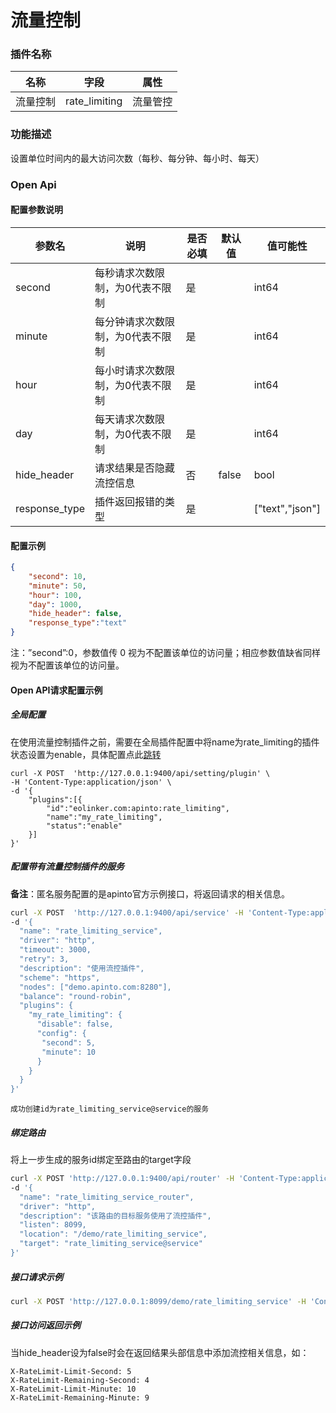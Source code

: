 # 流量控制

### 插件名称

| 名称     | 字段          | 属性     |
| -------- | ------------- | -------- |
| 流量控制 | rate_limiting | 流量管控 |

### 功能描述

设置单位时间内的最大访问次数（每秒、每分钟、每小时、每天）

### Open Api

#### 配置参数说明


| 参数名        | 说明                              | 是否必填 | 默认值 | 值可能性        |
| ------------- | --------------------------------- | -------- | ------ | --------------- |
| second        | 每秒请求次数限制，为0代表不限制   | 是       |        | int64           |
| minute        | 每分钟请求次数限制，为0代表不限制 | 是       |        | int64           |
| hour          | 每小时请求次数限制，为0代表不限制 | 是       |        | int64           |
| day           | 每天请求次数限制，为0代表不限制   | 是       |        | int64           |
| hide_header   | 请求结果是否隐藏流控信息          | 否       | false  | bool            |
| response_type | 插件返回报错的类型                | 是       |        | ["text","json"] |


#### 配置示例

```json
{
    "second": 10, 
    "minute": 50, 
    "hour": 100, 
    "day": 1000,
    "hide_header": false,
    "response_type":"text"
}
```

注：”second”:0，参数值传 0 视为不配置该单位的访问量；相应参数值缺省同样视为不配置该单位的访问量。

#### Open API请求配置示例

##### 全局配置

在使用流量控制插件之前，需要在全局插件配置中将name为rate_limiting的插件状态设置为enable，具体配置点此[跳转](/docs/apinto/plugins)

```shell
curl -X POST  'http://127.0.0.1:9400/api/setting/plugin' \
-H 'Content-Type:application/json' \
-d '{
    "plugins":[{
        "id":"eolinker.com:apinto:rate_limiting",
        "name":"my_rate_limiting",
        "status":"enable"
    }]
}'
```

##### 配置带有流量控制插件的服务

**备注**：匿名服务配置的是apinto官方示例接口，将返回请求的相关信息。

```sh
curl -X POST  'http://127.0.0.1:9400/api/service' -H 'Content-Type:application/json' \
-d '{
  "name": "rate_limiting_service",
  "driver": "http",
  "timeout": 3000,
  "retry": 3,
  "description": "使用流控插件",
  "scheme": "https",
  "nodes": ["demo.apinto.com:8280"],
  "balance": "round-robin",
  "plugins": {
	"my_rate_limiting": {
	  "disable": false,
	  "config": {
	   "second": 5,
       "minute": 10
	  }
	}
  }
}' 
```

```
成功创建id为rate_limiting_service@service的服务
```

##### 绑定路由

将上一步生成的服务id绑定至路由的target字段

```sh
curl -X POST 'http://127.0.0.1:9400/api/router' -H 'Content-Type:application/json' \
-d '{
  "name": "rate_limiting_service_router",
  "driver": "http",
  "description": "该路由的目标服务使用了流控插件",
  "listen": 8099,
  "location": "/demo/rate_limiting_service",
  "target": "rate_limiting_service@service"
}'
```

##### 接口请求示例

```sh
curl -X POST 'http://127.0.0.1:8099/demo/rate_limiting_service' -H 'Content-Type:application/json'
```

##### 接口访问返回示例

当hide_header设为false时会在返回结果头部信息中添加流控相关信息，如：

```
X-RateLimit-Limit-Second: 5
X-RateLimit-Remaining-Second: 4
X-RateLimit-Limit-Minute: 10
X-RateLimit-Remaining-Minute: 9
```


